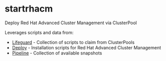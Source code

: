 # startrhacm
Deploy Red Hat Advanced Cluster Management via ClusterPool

Leverages scripts and data from:
- [Lifeguard](https://github.com/open-cluster-management/lifeguard) - Collection of scripts to claim from ClusterPools
- [Deploy](https://github.com/open-cluster-management/deploy) - Installation scripts for Red Hat Advanced Cluster Management
- [Pipeline](https://github.com/open-cluster-management/pipeline/) - Collection of available snapshots
